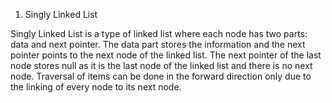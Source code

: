 1. Singly Linked List

Singly Linked List is a type of linked list where each node has two parts: data and next pointer. The data part stores the information and the next pointer points to the next node of the linked list. The next pointer of the last node stores null as it is the last node of the linked list and there is no next node. Traversal of items can be done in the forward direction only due to the linking of every node to its next node.
